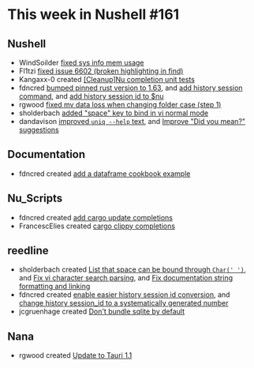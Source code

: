# This week in Nushell #161

## Nushell

- WindSoilder [fixed sys info mem usage](https://github.com/nushell/nushell/pull/6607)
- Fl1tzi [fixed issue 6602 (broken highlighting in find)](https://github.com/nushell/nushell/pull/6604)
- Kangaxx-0 created [[Cleanup]Nu completion unit tests](https://github.com/nushell/nushell/pull/6601)
- fdncred [bumped pinned rust version to 1.63](https://github.com/nushell/nushell/pull/6600), and [add history session command](https://github.com/nushell/nushell/pull/6587), and [add history session id to $nu](https://github.com/nushell/nushell/pull/6585)
- rgwood [fixed mv data loss when changing folder case (step 1)](https://github.com/nushell/nushell/pull/6599)
- sholderbach [added "space" key to bind in vi normal mode](https://github.com/nushell/nushell/pull/6590)
- dandavison [improved `uniq --help` text](https://github.com/nushell/nushell/pull/6580), and [Improve "Did you mean?" suggestions](https://github.com/nushell/nushell/pull/6579)

## Documentation

- fdncred created [add a dataframe cookbook example](https://github.com/nushell/nushell.github.io/pull/608)

## Nu_Scripts

- fdncred created [add cargo update completions](https://github.com/nushell/nu_scripts/pull/297)
- FrancescElies created [cargo clippy completions](https://github.com/nushell/nu_scripts/pull/296)

## reedline

- sholderbach created [List that space can be bound through `Char(' ')`](https://github.com/nushell/reedline/pull/486), and [Fix vi character search parsing](https://github.com/nushell/reedline/pull/483), and [Fix documentation string formatting and linking](https://github.com/nushell/reedline/pull/482)
- fdncred created [enable easier history session id conversion](https://github.com/nushell/reedline/pull/485), and [change history session_id to a systematically generated number](https://github.com/nushell/reedline/pull/481)
- jcgruenhage created [Don't bundle sqlite by default](https://github.com/nushell/reedline/pull/474)

## Nana

- rgwood created [Update to Tauri 1.1](https://github.com/nushell/nana/pull/70)
